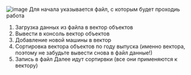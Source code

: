 ![image](https://github.com/Terrasd/LAB_1_classes_c/assets/118181873/f956ff57-b060-49b5-b285-9a5f4f583ddb)
Для начала указывается файл, с которым будет проходиь работа
1. Загрузка данных из файла в вектор объектов
2. Вывести в консоль вектор объектов
3. Добавление новой машины в вектор
4. Сортировка вектора объектов по году выпуска (именно вектора, поэтому не забудьте вывести снова в файл данные!)
5. Запись в файл
Далее идут сортирвки (все они применяются к вектору)
